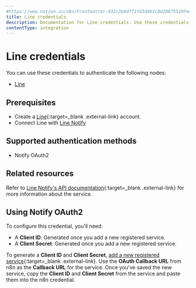 ```yaml
---
#https://www.notion.so/n8n/Frontmatter-432c2b8dff1f43d4b1c8d20075510fe4
title: Line credentials
description: Documentation for Line credentials. Use these credentials to authenticate Line in n8n, a workflow automation platform.
contentType: integration
---
```


# Line credentials

You can use these credentials to authenticate the following nodes:

- [Line](/integrations/builtin/app-nodes/n8n-nodes-base.line/)

## Prerequisites

- Create a [Line](https://line.me/en/){:target=_blank .external-link} account.
- Connect Line with [Line Notify](https://notify-bot.line.me/en/)

## Supported authentication methods

- Notify OAuth2

## Related resources

Refer to [Line Notify's API documentation](https://notify-bot.line.me/doc/en/){:target=_blank .external-link} for more information about the service.

## Using Notify OAuth2

To configure this credential, you'll need:

- A **Client ID**: Generated once you add a new registered service.
- A **Client Secret**: Generated once you add a new registered service.

To generate a **Client ID** and **Client Secret**, [add a new registered service](https://notify-bot.line.me/my/services/new){:target=_blank .external-link}. Use the **OAuth Callback URL** from n8n as the **Callback URL** for the service. Once you've saved the new service, copy the **Client ID** and **Client Secret** from the service and paste them into the n8n credential.